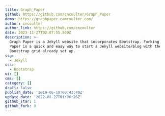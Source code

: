 ```yaml
---
title: Graph_Paper
github: https://github.com/cncoulter/Graph_Paper
demo: https://graphpaper.camcoulter.com/
author: cncoulter
author_link: https://github.com/cncoulter
date: 2023-11-27T02:07:55.509Z
description: >-
  Graph Paper is a Jekyll website that incorporates Bootstrap. Forking Graph
  Paper is a quick and easy way to start a Jekyll website/blog with the
  Bootstrap grid already set up.
ssg:
  - Jekyll
css:
  - Bootstrap
ui: []
cms: []
category: []
draft: false
publish_date: '2019-06-10T00:43:40Z'
update_date: '2022-08-27T01:06:26Z'
github_star: 1
github_fork: 0
---
```

